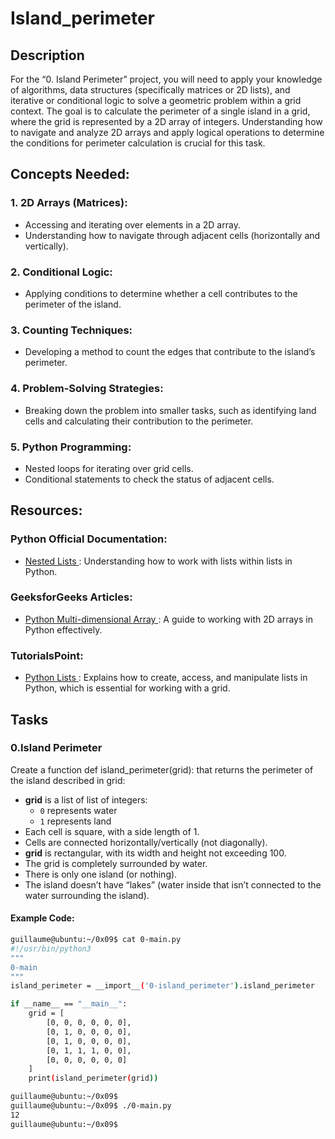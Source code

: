 # Island_perimeter

## Description
For the “0. Island Perimeter” project, you will need to apply your knowledge of algorithms, data structures (specifically matrices or 2D lists), and iterative or conditional logic to solve a geometric problem within a grid context. The goal is to calculate the perimeter of a single island in a grid, where the grid is represented by a 2D array of integers. Understanding how to navigate and analyze 2D arrays and apply logical operations to determine the conditions for perimeter calculation is crucial for this task.

## Concepts Needed:

### 1. 2D Arrays (Matrices):
- Accessing and iterating over elements in a 2D array.
- Understanding how to navigate through adjacent cells (horizontally and vertically).

### 2. Conditional Logic:
-  Applying conditions to determine whether a cell contributes to the perimeter of the island.

### 3. Counting Techniques:
- Developing a method to count the edges that contribute to the island’s perimeter.

### 4. Problem-Solving Strategies:
- Breaking down the problem into smaller tasks, such as identifying land cells and calculating their contribution to the perimeter.

### 5. Python Programming:
- Nested loops for iterating over grid cells.
- Conditional statements to check the status of adjacent cells.

## Resources:

### Python Official Documentation:
- [Nested Lists ](https://docs.python.org/3/tutorial/datastructures.html#nested-list-comprehensions): Understanding how to work with lists within lists in Python.

### GeeksforGeeks Articles:
- [Python Multi-dimensional Array ](https://www.geeksforgeeks.org/python-using-2d-arrays-lists-the-right-way/) : A guide to working with 2D arrays in Python effectively.

### TutorialsPoint:
- [Python Lists ](https://www.tutorialspoint.com/python/python_lists.htm) : Explains how to create, access, and manipulate lists in Python, which is essential for working with a grid.

## Tasks

### 0.Island Perimeter

Create a function def island_perimeter(grid): that returns the perimeter of the island described in grid:

- **grid** is a list of list of integers:
    - `0` represents water
    - `1` represents land
- Each cell is square, with a side length of 1.
- Cells are connected horizontally/vertically (not diagonally).
- **grid** is rectangular, with its width and height not exceeding 100.
- The grid is completely surrounded by water.
- There is only one island (or nothing).
- The island doesn’t have “lakes” (water inside that isn’t connected to the water surrounding the island).

#### Example Code:

``` bash 
guillaume@ubuntu:~/0x09$ cat 0-main.py
#!/usr/bin/python3
"""
0-main
"""
island_perimeter = __import__('0-island_perimeter').island_perimeter

if __name__ == "__main__":
    grid = [
        [0, 0, 0, 0, 0, 0],
        [0, 1, 0, 0, 0, 0],
        [0, 1, 0, 0, 0, 0],
        [0, 1, 1, 1, 0, 0],
        [0, 0, 0, 0, 0, 0]
    ]
    print(island_perimeter(grid))

guillaume@ubuntu:~/0x09$ 
guillaume@ubuntu:~/0x09$ ./0-main.py
12
guillaume@ubuntu:~/0x09$ 

```
